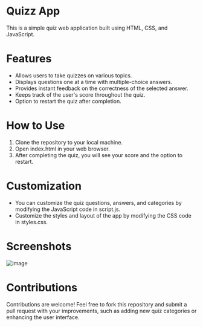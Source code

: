 # Quizz App
This is a simple quiz web application built using HTML, CSS, and JavaScript.
# Features
- Allows users to take quizzes on various topics.
- Displays questions one at a time with multiple-choice answers.
- Provides instant feedback on the correctness of the selected answer.
- Keeps track of the user's score throughout the quiz.
- Option to restart the quiz after completion.
# How to Use
1. Clone the repository to your local machine.
2. Open index.html in your web browser.
3. After completing the quiz, you will see your score and the option to restart.
# Customization
- You can customize the quiz questions, answers, and categories by modifying the JavaScript code in script.js.
- Customize the styles and layout of the app by modifying the CSS code in styles.css.
# Screenshots
![image](https://github.com/MUsman18/Quizz-App/assets/121419786/694a8d5a-f331-407f-bb00-b25245e3be4d)

# Contributions
Contributions are welcome! Feel free to fork this repository and submit a pull request with your improvements, such as adding new quiz categories or enhancing the user interface.
